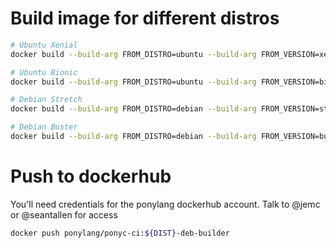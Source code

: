 # Build image for different distros

```bash
# Ubuntu Xenial
docker build --build-arg FROM_DISTRO=ubuntu --build-arg FROM_VERSION=xenial -t ponylang/ponyc-ci:xenial-deb-builder .
```

```bash
# Ubuntu Bionic
docker build --build-arg FROM_DISTRO=ubuntu --build-arg FROM_VERSION=bionic -t ponylang/ponyc-ci:bionic-deb-builder .
```

```bash
# Debian Stretch
docker build --build-arg FROM_DISTRO=debian --build-arg FROM_VERSION=stretch -t ponylang/ponyc-ci:stretch-deb-builder .
```

```bash
# Debian Buster
docker build --build-arg FROM_DISTRO=debian --build-arg FROM_VERSION=buster -t ponylang/ponyc-ci:buster-deb-builder .
```

# Push to dockerhub

You'll need credentials for the ponylang dockerhub account. Talk to @jemc or @seantallen for access

```bash
docker push ponylang/ponyc-ci:${DIST}-deb-builder
```
